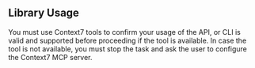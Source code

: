 ## Library Usage
You must use Context7 tools to confirm your usage of the API, or CLI is valid and supported before proceeding if the tool is available.
In case the tool is not available, you must stop the task and ask the user to configure the Context7 MCP server.
